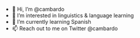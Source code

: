 - 👋 Hi, I’m @cambardo
- 👀 I’m interested in linguistics & language learning
- 🌱 I’m currently learning Spanish
- 📫 Reach out to me on Twitter @cambardo

<!---
cambardo/cambardo is a ✨ special ✨ repository because its `README.md` (this file) appears on your GitHub profile.
You can click the Preview link to take a look at your changes.
--->
